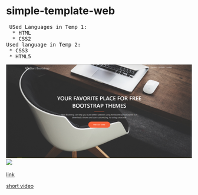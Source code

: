 # simple-template-web

<pre>
 USed Languages in Temp 1:
  * HTML
  * CSS2
Used language in Temp 2:
 * CSS3
 * HTML5
</pre>
![](1aaaa.PNG)
![](image_2022-09-08_093139162.png)

[link](https://bright-torrone-0dd848.netlify.app)

[short video](https://drive.google.com/file/d/1390pOQEX8shiBN8kc-X7ljSiHF7uXKeG/view?usp=sharing)




